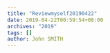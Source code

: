 ```yaml
---
title: "Reviewmyself20190422"
date: 2019-04-22T00:59:54+08:00
archives: "2019"
tags: []
author: John SMITH
---
```


